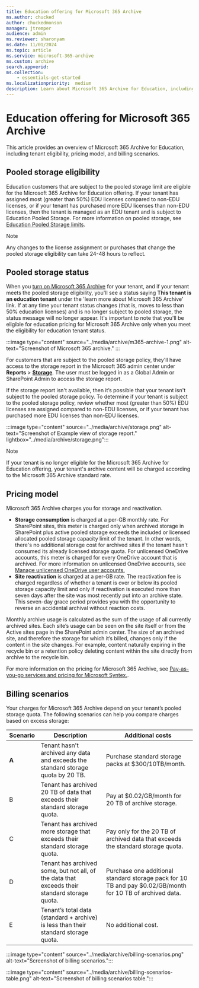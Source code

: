 ```yaml
---
title: Education offering for Microsoft 365 Archive
ms.author: chucked
author: chuckedmonson
manager: jtremper
audience: admin
ms.reviewer: sharonyam
ms.date: 11/01/2024
ms.topic: article
ms.service: microsoft-365-archive
ms.custom: archive
search.appverid:
ms.collection:
    - essentials-get-started
ms.localizationpriority:  medium
description: Learn about Microsoft 365 Archive for Education, including tenant eligibility, pricing model, and billing scenarios. 
---
```


# Education offering for Microsoft 365 Archive

This article provides an overview of Microsoft 365 Archive for Education, including tenant eligibility, pricing model, and billing scenarios. 

## Pooled storage eligibility 

Education customers that are subject to the pooled storage limit are eligible for the Microsoft 365 Archive for Education offering. If your tenant has assigned most (greater than 50%) EDU licenses compared to non-EDU licenses, or if your tenant has purchased more EDU licenses than non-EDU licenses, then the tenant is managed as an EDU tenant and is subject to Education Pooled Storage. For more information on pooled storage, see [Education Pooled Storage limits](/office365/servicedescriptions/office-365-platform-service-description/office-365-education#education-pooled-storage-limits).

> [!NOTE]
> Any changes to the license assignment or purchases that change the pooled storage eligibility can take 24-48 hours to reflect. 

## Pooled storage status

When you [turn on Microsoft 365 Archive](archive-setup.md#set-up-microsoft-365-archive-1) for your tenant, and if your tenant meets the pooled storage eligibility, you'll see a status saying **This tenant is an education tenant** under the 'learn more about Microsoft 365 Archive' link. If at any time your tenant status changes (that is, moves to less than 50% education licenses) and is no longer subject to pooled storage, the status message will no longer appear. It's important to note that you'll be eligible for education pricing for Microsoft 365 Archive only when you meet the eligibility for education tenant status. 

:::image type="content" source="../media/archive/m365-archive-1.png" alt-text="Screenshot of Microsoft 365 archive." :::

For customers that are subject to the pooled storage policy, they'll have access to the storage report in the Microsoft 365 admin center under **Reports** > **[Storage](https://admin.microsoft.com/Adminportal/Home#/storagemanagement)**. The user must be logged in as a Global Admin or SharePoint Admin to access the storage report. 

If the storage report isn't available, then it’s possible that your tenant isn't subject to the pooled storage policy. To determine if your tenant is subject to the pooled storage policy, review whether most (greater than 50%) EDU licenses are assigned compared to non-EDU licenses, or if your tenant has purchased more EDU licenses than non-EDU licenses. 

:::image type="content" source="../media/archive/storage.png" alt-text="Screenshot of Example view of storage report." lightbox="../media/archive/storage.png":::

> [!NOTE]
> If your tenant is no longer eligible for the Microsoft 365 Archive for Education offering, your tenant's archive content will be charged according to the Microsoft 365 Archive standard rate.

## Pricing model

Microsoft 365 Archive charges you for storage and reactivation.

- **Storage consumption** is charged at a per-GB monthly rate. For SharePoint sites, this meter is charged only when archived storage in SharePoint plus active pooled storage exceeds the included or licensed allocated pooled storage capacity limit of the tenant. In other words, there's no additional storage cost for archived sites if the tenant hasn't consumed its already licensed storage quota. For unlicensed OneDrive accounts, this meter is charged for every OneDrive account that is archived. For more information on unlicensed OneDrive accounts, see [Manage unlicensed OneDrive user accounts.](/sharepoint/unlicensed-onedrive-accounts)  
- **Site reactivation** is charged at a per-GB rate. The reactivation fee is charged regardless of whether a tenant is over or below its pooled storage capacity limit and only if reactivation is executed more than seven days after the site was most recently put into an archive state. This seven-day grace period provides you with the opportunity to reverse an accidental archival without reaction costs.

Monthly archive usage is calculated as the sum of the usage of all currently archived sites. Each site’s usage can be seen on the site itself or from the Active sites page in the SharePoint admin center. The size of an archived site, and therefore the storage for which it’s billed, changes only if the content in the site changes. For example, content naturally expiring in the recycle bin or a retention policy deleting content within the site directly from archive to the recycle bin.

For more information on the pricing for Microsoft 365 Archive, see [Pay-as-you-go services and pricing for Microsoft Syntex.](../syntex/syntex-pay-as-you-go-services.md).

## Billing scenarios

Your charges for Microsoft 365 Archive depend on your tenant’s pooled storage quota. The following scenarios can help you compare charges based on excess storage:


|Scenario  |Description  |Additional costs  |
|---------|---------|---------|
|**A**   | Tenant hasn't archived any data and exceeds the standard storage quota by 20 TB.        | Purchase standard storage packs at $300/10TB/month.         |
|B    |  Tenant has archived 20 TB of data that exceeds their standard storage quota.       | Pay at $0.02/GB/month for 20 TB of archive storage.        |
|C     |Tenant has archived more storage that exceeds their standard storage quota.         |Pay only for the 20 TB of archived data that exceeds the standard storage quota.         |
|D     | Tenant has archived some, but not all, of the data that exceeds their standard storage quota.        | Purchase one additional standard storage pack for 10 TB and pay $0.02/GB/month for 10 TB of archived data.        |
|E     |Tenant’s total data (standard + archive) is less than their standard storage quota.         |  No additional cost.       |

:::image type="content" source="../media/archive/billing-scenarios.png" alt-text="Screenshot of billing scenarios.":::

:::image type="content" source="../media/archive/billing-scenarios-table.png" alt-text="Screenshot of billing scenarios table.":::